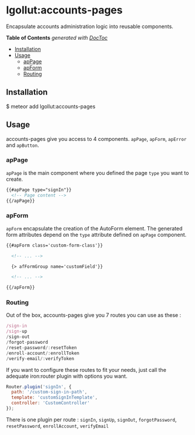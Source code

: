 # lgollut:accounts-pages

Encapsulate accounts administration logic into reusable components.

<!-- START doctoc generated TOC please keep comment here to allow auto update -->
<!-- DON'T EDIT THIS SECTION, INSTEAD RE-RUN doctoc TO UPDATE -->
**Table of Contents**  *generated with [DocToc](https://github.com/thlorenz/doctoc)*

- [Installation](#installation)
- [Usage](#usage)
  - [apPage](#appage)
  - [apForm](#apform)
  - [Routing](#routing)

<!-- END doctoc generated TOC please keep comment here to allow auto update -->

## Installation

$ meteor add lgollut:accounts-pages

## Usage

accounts-pages give you access to 4 components. `apPage`, `apForm`, `apError` and `apButton`.

### apPage

`apPage` is the main component where you defined the page `type` you want to create.

```html
{{#apPage type="signIn"}}
  <!-- Page content -->
{{/apPage}}
```

### apForm

`apForm` encapsulate the creation of the AutoForm element. The generated form attributes depend on the `type` attribute defined on `apPage` component.

```html
{{#apForm class='custom-form-class'}}

  <!-- ... -->

  {> afFormGroup name='customField'}}

  <!-- ... -->

{{/apForm}}
```

### Routing

Out of the box, accounts-pages give you 7 routes you can use as these :

```javascript
/sign-in
/sign-up
/sign-out
/forgot-password
/reset-password/:resetToken
/enroll-account/:enrollToken
/verify-email/:verifyToken
```

If you want to configure these routes to fit your needs, just call the adequate iron:router plugin with options you want.

```javascript
Router.plugin('signIn', {
  path: '/custom-sign-in-path',
  template: 'customSignInTemplate',
  controller: 'CustomController'
});
```

There is one plugin per route : `signIn`, `signUp`, `signOut`, `forgotPassword`, `resetPassword`, `enrollAccount`, `verifyEmail`
